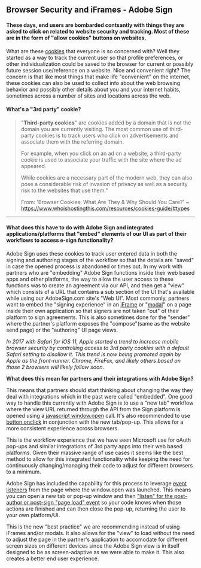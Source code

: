 ## Browser Security and iFrames - Adobe Sign

#### These days, end users are bombarded contsantly with things they are asked to click on related to website security and tracking.  Most of these are in the form of "allow cookies" buttons on websites.

What are these [cookies](https://www.whoishostingthis.com/resources/cookies-guide/#history) that everyone is so concerned with?  Well they started as a way to track the current user so that profile preferences, or other individualization could be saved to the browser for current or possibly future session use/reference on a website.  Nice and convenient right? The concern is that like most things that make life "convenient" on the internet, these cookies can also be used to collect info about the web browsing behavior and possibly other details about you and your internet habits, sometimes across a number of sites and locations across the web.

#### What's a "3rd party" cookie?

> "**Third-party cookies**" are cookies added by a domain that is not the domain you are currently visiting. The most common use of third-party cookies is to track users who click on advertisements and associate them with the referring domain.
>
> For example, when you click on an ad on a website, a third-party cookie is used to associate your traffic with the site where the ad appeared.
>
> While cookies are a necessary part of the modern web, they can also pose a considerable risk of invasion of privacy as well as a security risk to the websites that use them."
>
> From: 'Browser Cookies: What Are They & Why Should You Care?' ~ https://www.whoishostingthis.com/resources/cookies-guide/#types

---



#### What does this have to do with Adobe Sign and integrated applications/platforms that "embed" elements of our UI as part of their workflows to access e-sign functionality?

Adobe Sign uses these cookies to track user entered data in both the signing and authoring stages of the workflow so that the details are "saved" in case the opened process is abandoned or times out.  In my work with partners who are "embedding" Adobe Sign functions inside their web based apps and other platforms, the way to allow the user access to these functions was to create an agreement via our API, and then get a "view" which consists of a URL that contains a sub section of the UI that's available while using our AdobeSign.com site's "Web UI".  Most commonly, partners want to embed the "signing experience" in an [iFrame](https://www.w3schools.com/html/html_iframe.asp) or "[modal](https://www.w3schools.com/w3css/w3css_modal.asp)" on a page inside their own application so that signers are not taken "out" of their platform to sign agreements.  This is also sometimes done for the "sender" where the partner's platform exposes the "compose"(same as the website send page) or the "authoring" UI page views.  

*In 2017 with Safari for iOS 11, Apple started a trend to increase mobile browser security by controlling access to 3rd party cookies with a default Safari setting to disallow it. This trend is now being promoted again by Apple as the front-runner.  Chrome, FireFox, and likely others based on those 2 browsers will likely follow soon.*

**What does this mean for partners and their integrations with Adobe Sign?**

This means that partners should start thinking about changing the way they deal with integrations which in the past were called "embedded".  One good way to handle this currently with Adobe Sign is to use a "new tab" workflow where the view URL returned through the API from the Sign platform is opened using a [javascript window.open](https://www.w3schools.com/jsref/met_win_open.asp) call. It's also recommended to use [button.onclick](https://www.w3schools.com/jsref/event_onclick.asp) in conjunction with the new tab/pop-up.  This allows for a more consistent experience across browsers.

This is the workflow experience that we have seen Microsoft use for oAuth pop-ups and similar integrations of 3rd party apps into their web based platforms. Given their massive range of use cases it seems like the best method to allow for this integrated functionality while keeping the need for continuously changing/managing their code to adjust for different browsers to a minimum.  

Adobe Sign has included the capability for this process to leverage [event listeners](https://www.w3schools.com/js/js_htmldom_eventlistener.asp) from the page where the window.open was launched. This means you can open a new tab or pop-up window and then ["listen" for the post-author or post-sign "page load" event](https://www.adobe.io/apis/documentcloud/sign/docs.html#!adobedocs/adobe-sign/master/events.md) so your code knows when those actions are finished and can then close the pop-up, returning the user to your own platform/UI.

This is the new "best practice" we are recommending instead of using iFrames and/or modals.  It also allows for the "view" to load without the need to adjust the page in the partner's application to accomodate  for different screen sizes on different devices since the Adobe Sign view is in itself designed to be as screen-adaptive as we were able to make it.  This also creates a better end user experience.

